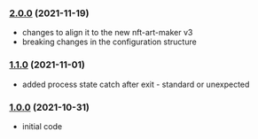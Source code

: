 ### [2.0.0](https://github.com/juliancwirko/elven-mint/releases/tag/v2.0.0) (2021-11-19)
- changes to align it to the new nft-art-maker v3
- breaking changes in the configuration structure

### [1.1.0](https://github.com/juliancwirko/elven-mint/releases/tag/v1.1.0) (2021-11-01)
- added process state catch after exit - standard or unexpected

### [1.0.0](https://github.com/juliancwirko/elven-mint/releases/tag/v1.0.0) (2021-10-31)
- initial code
